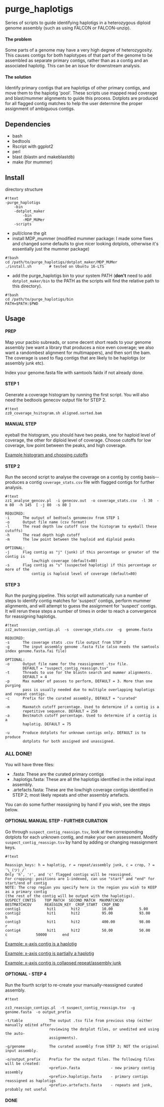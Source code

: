 # purge_haplotigs

Series of scripts to guide identifying haplotigs in a heterozygous diploid genome assembly (such as using FALCON or FALCON-unzip).

#### The problem

Some parts of a genome may have a very high degree of heterozygosity. This causes contigs for both haplotypes of that part of the genome to be assembled as separate primary contigs, rather than as a contig and an associated haplotig. This can be an issue for downstream analysis.

#### The solution

Identify primary contigs that are haplotigs of other primary contigs, and move them to the haplotig 'pool'. These scripts use mapped read coverage and blast/mummer alignments to guide this process. Dotplots are produced for all flagged contig matches to help the user determine the proper assignment of ambiguous contigs.

## Dependencies

- bash
- bedtools
- Rscript with ggplot2
- perl 
- blast (blastn and makeblastdb)
- make (for mummer)


## Install

directory structure

```
#!text
-purge_haplotigs
    -bin
    -dotplot_maker
        -bin
        -MDP_MUMer
    -scripts
```

- pull/clone the git
- install MDP_mummer (modified mummer package: I made some fixes and changed some defaults to give nicer looking dotplots, otherwise it's essentially just the mummer package)

```
#!bash
cd /path/to/purge_haplotigs/dotplot_maker/MDP_MUMer
./install.sh        # tested on Ubuntu 16-LTS
```

 - add the purge_haplotigs bin to your system PATH (**don't** need to add `dotplot_maker/bin` to the PATH as the scripts will find the relative path to this directory).

```
#!bash
cd /path/to/purge_haplotigs/bin
PATH=$PATH:$PWD
```


## Usage

#### PREP

Map your pacbio subreads, or some decent short reads to your genome assembly (we want a library that produces a nice even coverage; we also want a randombest alignment for multimappers), and then sort the bam. The coverage is used to flag contigs that are likely to be haplotigs (or assembly junk etc).

Index your genome.fasta file with samtools faidx if not already done.

#### STEP 1

Generate a coverage histogram by running the first script. You will also need the bedtools genecov output file for STEP 2.

```
#!text
zz0_coverage_hsitogram.sh aligned.sorted.bam
```

#### MANUAL STEP

eyeball the histogram, you should have two peaks, one for haploid level of coverage, the other for diploid level of coverage. Choose cutoffs for low coverage, low point between the peaks, and high coverage.

[Example histogram and choosing cutoffs](https://bitbucket.org/mroachawri/purge_haplotigs/src/cf363f94c00fd865891a0469675d6df4a0813820/examples/example_histogram.png)

#### STEP 2

Run the second script to analyse the coverage on a contig by contig basis--produces a contig `coverage_stats.csv` file with flagged contigs for further analysis.

```
#!text
zz1_analyse_gencov.pl  -i genecov.out  -o coverage_stats.csv  -l 30  -m 80  -h 145  [ -j 80  -s 80 ]

REQUIRED:
-i      The output of bedtools genomecov from STEP 1
-o      Output file name (csv format)
-l      The read depth low cutoff (use the histogram to eyeball these cutoffs)
-h      The read depth high cutoff
-m      The low point between the haploid and diploid peaks

OPTIONAL:
-j      Flag contig as "j" (junk) if this percentage or greater of the contig is 
            low/high coverage (default=80)
-s      Flag contig as "s" (suspected haplotig) if this percentage or more of the
            contig is haploid level of coverage (default=80)

```

#### STEP 3

Run the purging pipeline. This script will automatically run a number of steps to identify contig matches for 'suspect' contigs, perform mummer alignments, and will attempt to guess the assignment for 'suspect' contigs. It will rerun these steps a number of times in order to reach a convergence for reassigning haplotigs.

```
#!text
zz2_autoassign_contigs.pl  -s  coverage_stats.csv  -g  genome.fasta

REQUIRED:
-s      The coverage stats .csv file output from STEP 2
-g      The input assembly genome .fasta file (also needs the samtools index genome.fasta.fai file)

OPTIONAL:
-o      Output file name for the reassignment .tsv file. 
        DEFAULT = "suspect_contig_reassign.tsv"
-t      Threads to use for the blastn search and mummer alignments.
        DEFAULT = 4
-p      Max number of passes to perform, DEFAULT = 3. More than one purging
        pass is usually needed due to multiple overlapping haplotigs and repeat contigs.
-c      Prefix for the curated assembly, DEFAULT = "curated"

-m      Maxmatch cutoff percentage. Used to determine if a contig is a 
        repetitive sequence. DEFAULT = 250
-a      Bestmatch cutoff percentage. Used to determine if a contig is a
        haplotig. DEFAULT = 75

-u      Produce dotplots for unknown contigs only. DEFAULT is to produce
        dotplots for both assigned and unassigned.
```

### ALL DONE! 

You will have three files:

- <prefix>.fasta: These are the curated primary contigs
- <prefix>.haplotigs.fasta: These are all the haplotigs identified in the initial input assembly.
- <prefix>.artefacts.fasta: These are the low/high coverage contigs identified in STEP 2; most likely repeats and other assembly artefacts.

You can do some further reassigning by hand if you wish, see the steps below.


#### OPTIONAL MANUAL STEP - FURTHER CURATION

Go through `suspect_contig_reassign.tsv`, look at the corresponding dotplots for each unknown contig, and make your own assessment. Modify `suspect_contig_reassign.tsv` by hand by adding or changing reassignment keys.

```
#!text

Reassign_keys: h = haplotig, r = repeat/assembly junk, c = crop, ? = ¯\_(ツ)_/¯
Only 'h', 'r', and 'c' flagged contigs will be reassigned.
For cropping: positions are 1-indexed, can use "start" and "end" for start/end of contig
NOTE: The crop region you specify here is the region you wish to KEEP as a primary contig
(the rest of the contig will be output with the haplotigs).
SUSPECT_CONTIG    TOP_MATCH  SECOND_MATCH  MAXMATCHCOV      BESTMATCHCOV      REASSGIN_KEY  CROP_START  CROP_END
contig1            hit1       hit2          10.00            5.00              
contig2            hit1       hit2          95.00            93.00             h
contig3            hit1       hit2          400.00           98.00             r
contig4            hit1       hit2          50.00            50.00             c             50000       end
```

[Example: x-axis contig is a haplotig](https://bitbucket.org/mroachawri/purge_haplotigs/src/cf363f94c00fd865891a0469675d6df4a0813820/examples/example_haplotig.png)

[Example: x-axis contig is partially a haplotig](https://bitbucket.org/mroachawri/purge_haplotigs/src/cf363f94c00fd865891a0469675d6df4a0813820/examples/example_partial_haplotig.png)

[Example: x-axis contig is collapsed repeat/assembly junk](https://bitbucket.org/mroachawri/purge_haplotigs/src/cf363f94c00fd865891a0469675d6df4a0813820/examples/example_repetitive_junk_contig.png)

#### OPTIONAL - STEP 4

Run the fourth script to re-create your manually-reassigned curated assembly.

```
#!text

zz3_reassign_contigs.pl  -t suspect_contig_reassign.tsv  -g genome.fasta  -o output_prefix

-t/table            The output .tsv file from previous step (either manually edited after
                    reviewing the dotplot files, or unedited and using the auto-
                    assignments).

-g/genome           The curated assembly from STEP 3; NOT the original input assembly.

-o/output_prefix    Prefix for the output files. The following files will be created: 
                    <prefix>.fasta              - new primary contig assembly
                    <prefix>.haplotigs.fasta    - primary contigs reassigned as haplotigs
                    <prefix>.artefacts.fasta    - repeats and junk, probably not useful
```
#### DONE